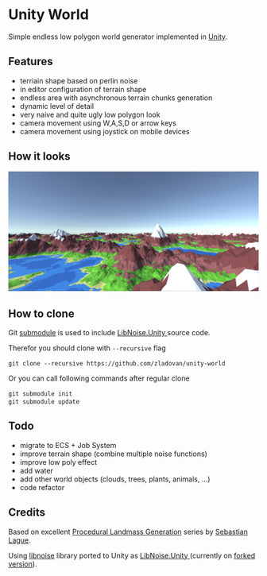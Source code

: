 # Unity World

Simple endless low polygon world generator implemented in [Unity](https://unity.com/).

## Features

 - terriain shape based on perlin noise 
 - in editor configuration of terrain shape
 - endless area with asynchronous terrain chunks generation
 - dynamic level of detail
 - very naive and quite ugly low polygon look
 - camera movement using W,A,S,D or arrow keys
 - camera movement using joystick on mobile devices

## How it looks

![alt text](screenshot.png "Screenshot from some random generation")

## How to clone

Git [submodule](https://git-scm.com/book/en/v2/Git-Tools-Submodules) is used to include [LibNoise.Unity
](https://github.com/ricardojmendez/LibNoise.Unity) source code.

Therefor you should clone with `--recursive` flag

    git clone --recursive https://github.com/zladovan/unity-world

Or you can call following commands after regular clone

    git submodule init
    git submodule update

## Todo

 - migrate to ECS + Job System
 - improve terrain shape (combine multiple noise functions)
 - improve low poly effect 
 - add water
 - add other world objects (clouds, trees, plants, animals, ...)
 - code refactor

## Credits

Based on excellent [Procedural Landmass Generation](https://www.youtube.com/watch?v=wbpMiKiSKm8&list=PLFt_AvWsXl0eBW2EiBtl_sxmDtSgZBxB3) series by [Sebastian Lague](https://www.youtube.com/channel/UCmtyQOKKmrMVaKuRXz02jbQ).

Using [libnoise](http://libnoise.sourceforge.net/) library ported to Unity as [LibNoise.Unity
](https://github.com/ricardojmendez/LibNoise.Unity) (currently on [forked version](https://github.com/zladovan/LibNoise.Unity)).